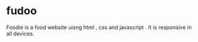 # fudoo
Foodie is a food website uisng html , css and javascript . It is  responsive in all devices.
